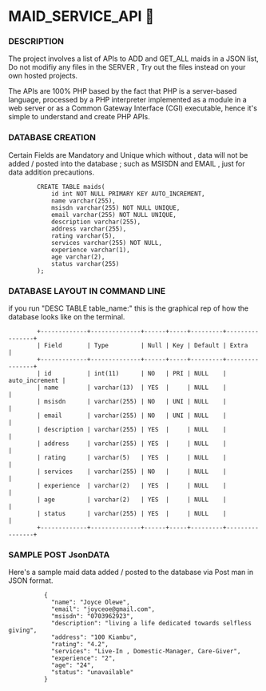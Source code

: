 # MAID_SERVICE_API :rocket:

### DESCRIPTION
  The project involves a list of APIs to ADD and GET_ALL maids in a JSON list,
  Do not modifiy any files in the SERVER , Try out the files instead on your own hosted projects.

  The APIs are 100% PHP based by the fact that PHP is a server-based language,  processed by a PHP interpreter implemented as a module in a web server or as a Common Gateway Interface (CGI) executable, hence it's simple to understand and create PHP APIs.

### DATABASE CREATION

Certain Fields are Mandatory and Unique which without , data will not be added / posted into the database ; such as MSISDN and EMAIL , just for data addition precautions.

            CREATE TABLE maids(
                id int NOT NULL PRIMARY KEY AUTO_INCREMENT,
                name varchar(255),
                msisdn varchar(255) NOT NULL UNIQUE,
                email varchar(255) NOT NULL UNIQUE,
                description varchar(255),
                address varchar(255),
                rating varchar(5),
                services varchar(255) NOT NULL,
                experience varchar(1),
                age varchar(2),
                status varchar(255)   
            );

### DATABASE LAYOUT IN COMMAND LINE

if you run "DESC TABLE table_name:" this is the graphical rep of how the database looks like on the terminal.

            +-------------+--------------+------+-----+---------+----------------+
            | Field       | Type         | Null | Key | Default | Extra          |
            +-------------+--------------+------+-----+---------+----------------+
            | id          | int(11)      | NO   | PRI | NULL    | auto_increment |
            | name        | varchar(13)  | YES  |     | NULL    |                |
            | msisdn      | varchar(255) | NO   | UNI | NULL    |                |
            | email       | varchar(255) | NO   | UNI | NULL    |                |
            | description | varchar(255) | YES  |     | NULL    |                |
            | address     | varchar(255) | YES  |     | NULL    |                |
            | rating      | varchar(5)   | YES  |     | NULL    |                |
            | services    | varchar(255) | NO   |     | NULL    |                |
            | experience  | varchar(2)   | YES  |     | NULL    |                |
            | age         | varchar(2)   | YES  |     | NULL    |                |
            | status      | varchar(255) | YES  |     | NULL    |                |
            +-------------+--------------+------+-----+---------+----------------+

### SAMPLE POST JsonDATA
Here's a sample maid data added / posted to the database via Post man in JSON format.

              {
                "name": "Joyce Olewe",
                "email": "joyceoe@gmail.com",
                "msisdn": "0703962923",
                "description": "living a life dedicated towards selfless giving",
                "address": "100 Kiambu",
                "rating": "4.2",
                "services": "Live-In , Domestic-Manager, Care-Giver",
                "experience": "2",
                "age": "24",
                "status": "unavailable"
              }
